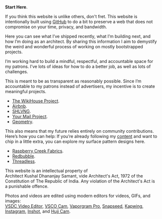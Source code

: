 **Start Here**.

If you think this website is unlike others, don't fret. This website is intentionally built using <a href="https://github.com/kushalsamant" rel="noopener noreferrer" target="_blank">GitHub</a> to do a bit to preserve a web that does not compromise on your time, privacy, and bandwidth.

Here you can see what I’ve shipped recently, what I’m building next, and how I’m doing as an architect. By sharing this information I aim to demystify the weird and wonderful process of working on mostly bootstrapped projects.

I’m working hard to build a mindful, respectful, and accountable space for my patrons. I’ve lots of ideas for how to do a better job, as well as lots of challenges.

This is meant to be as transparent as reasonably possible. Since I’m accountable to my patrons instead of advertisers, my incentive is to create meaningful projects.

- <a href="https://www.wikihouse.cc" rel="noopener noreferrer" target="_blank">The&nbsp;WikiHouse&nbsp;Project</a>.  
- <a href="https://www.airbnb.co.in/users/show/21563871" rel="noopener noreferrer" target="_blank">Airbnb</a>.  
- <a href="https://www.sketchfab.com/3d-models/shelving-complete-cutting-files-guide-135b548e7c5e4b28a0aae1777c99840e" rel="noopener noreferrer" target="_blank">SHLVNG</a>.  
- <a href="https://kushalsamant.github.io/projects/yourmailproject_archive.html">Your&nbsp;Mail&nbsp;Project</a>.  
- <a href="https://geometry.printify.me" rel="noopener noreferrer" target="_blank">Geometry</a>.

This also means that my future relies entirely on community contributions. Here’s how you can help: If you’re already following my <a href="https://kushalsamant.github.io/anthologies.html">content</a> and want to chip in a little extra, you can explore my surface pattern designs here.

- <a href="https://raspberrycreekfabrics.com/collections/studio-kvshvl" rel="noopener noreferrer" target="_blank">Raspberry Creek Fabrics</a>.  
- <a href="https://redbubble.com/people/kvshvl-/shop?asc=u&ref=account-nav-dropdown" rel="noopener noreferrer" target="_blank">Redbubble</a>.  
- <a href="https://kvshvl.threadless.com" rel="noopener noreferrer" target="_blank">Threadless</a>.  

This website is an intellectual property of Architect&nbsp;Kushal&nbsp;Dhananjay&nbsp;Samant, vide Architect's&nbsp;Act,&nbsp;1972 of the Constitution&nbsp;of&nbsp;The&nbsp;Republic&nbsp;of&nbsp;India. Any violation of the Architect's Act is a punishable offence.

Photos and videos are edited using modern editors for videos, GIFs, and images:  
<a href="https://videosoftdev.com" rel="noopener noreferrer" target="_blank">VSDC Video Editor</a>, <a href="https://play.google.com/store/apps/details?id=com.vsco.cam" rel="noopener noreferrer" target="_blank">VSCO Cam</a>, <a href="https://play.google.com/store/apps/details?id=maa.vaporwave_editor_glitch_vhs_trippy_pro" rel="noopener noreferrer" target="_blank">Vaporgram Pro</a>, <a href="https://play.google.com/store/apps/details?id=com.niksoftware.snapseed" rel="noopener noreferrer" target="_blank">Snapseed</a>, <a href="https://kapwing.com" rel="noopener noreferrer" target="_blank">Kapwing</a>, <a href="https://play.google.com/store/apps/details?id=com.instagram.android" rel="noopener noreferrer" target="_blank">Instagram</a>, <a href="https://play.google.com/store/apps/details?id=com.camerasideas.instashot" rel="noopener noreferrer" target="_blank">Inshot</a>, and <a href="https://play.google.com/store/apps/details?id=kr.co.manhole.hujicam" rel="noopener noreferrer" target="_blank">Huji Cam</a>.